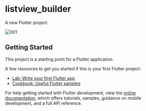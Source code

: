 # listview_builder

A new Flutter project.

![001](https://user-images.githubusercontent.com/3016393/196068673-9ddde1d4-fe12-4dac-a72a-76c6bc3036e9.gif)

## Getting Started

This project is a starting point for a Flutter application.

A few resources to get you started if this is your first Flutter project:

- [Lab: Write your first Flutter app](https://docs.flutter.dev/get-started/codelab)
- [Cookbook: Useful Flutter samples](https://docs.flutter.dev/cookbook)

For help getting started with Flutter development, view the
[online documentation](https://docs.flutter.dev/), which offers tutorials,
samples, guidance on mobile development, and a full API reference.

